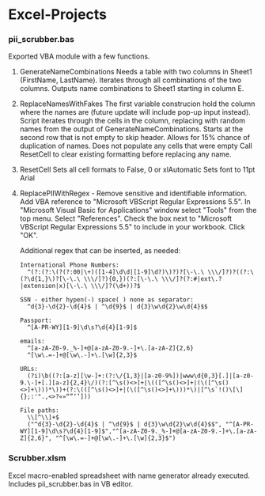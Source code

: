 # Excel-Projects

### pii_scrubber.bas
Exported VBA module with a few functions.
1. GenerateNameCombinations
     Needs a table with two columns in Sheet1 (FirstName, LastName).
     Iterates through all combinations of the two columns.
     Outputs name combinations to Sheet1 starting in column E.
2. ReplaceNamesWithFakes
     The first variable construcion hold the column where the names are (future update will include pop-up input instead).
     Script iterates through the cells in the column, replacing with random names from the output of GenerateNameCombinations.
     Starts at the second row that is not empty to skip header.
     Allows for 15% chance of duplication of names.
     Does not populate any cells that were empty
     Call ResetCell to clear existing formatting before replacing any name.
3. ResetCell
     Sets all cell formats to False, 0 or xlAutomatic
     Sets font to 11pt Arial 
6. ReplacePIIWithRegex - Remove sensitive and identifiable information.
     Add VBA reference to "Microsoft VBScript Regular Expressions 5.5".
     In "Microsoft Visual Basic for Applications" window select "Tools" from the top menu. Select "References".
     Check the box next to "Microsoft VBScript Regular Expressions 5.5" to include in your workbook.
     Click "OK".

     Additional regex that can be inserted, as needed:
   
       International Phone Numbers:
         ^(?:(?:\(?(?:00|\+)([1-4]\d\d|[1-9]\d?)\)?)?[\-\.\ \\\/]?)?((?:\(?\d{1,}\)?[\-\.\ \\\/]?){0,})(?:[\-\.\ \\\/]?(?:#|ext\.?|extension|x)[\-\.\ \\\/]?(\d+))?$
        
       SSN - either hypen(-) space( ) none as separator:
         ^d{3}-\d{2}-\d{4}$ | ^\d{9}$ | d{3}\w\d{2}\w\d{4}$$
        
       Passport:
         ^[A-PR-WY][1-9]\d\s?\d{4}[1-9]$
        
       emails:
         ^[a-zA-Z0-9._%-]+@[a-zA-Z0-9.-]+\.[a-zA-Z]{2,6}
         ^[\w\.=-]+@[\w\.-]+\.[\w]{2,3}$
        
       URLs:
         (?i)\b((?:[a-z][\w-]+:(?:\/{1,3}|[a-z0-9%])|www\d{0,3}[.]|[a-z0-9.\-]+[.][a-z]{2,4}\/)(?:[^\s()<>]+|\(([^\s()<>]+|(\([^\s()<>]+\)))*\))+(?:\(([^\s()<>]+|(\([^\s()<>]+\)))*\)|[^\s`!()\[\]{};:'".,<>?«»“”‘’]))
        
       File paths:
         \\[^\\]+$
         ("^d{3}-\d{2}-\d{4}$ | ^\d{9}$ | d{3}\w\d{2}\w\d{4}$$", "^[A-PR-WY][1-9]\d\s?\d{4}[1-9]$","^[a-zA-Z0-9._%-]+@[a-zA-Z0-9.-]+\.[a-zA-Z]{2,6}", "^[\w\.=-]+@[\w\.-]+\.[\w]{2,3}$") 

### Scrubber.xlsm
Excel macro-enabled spreadsheet with name generator already executed.
Includes pii_scrubber.bas in VB editor.

